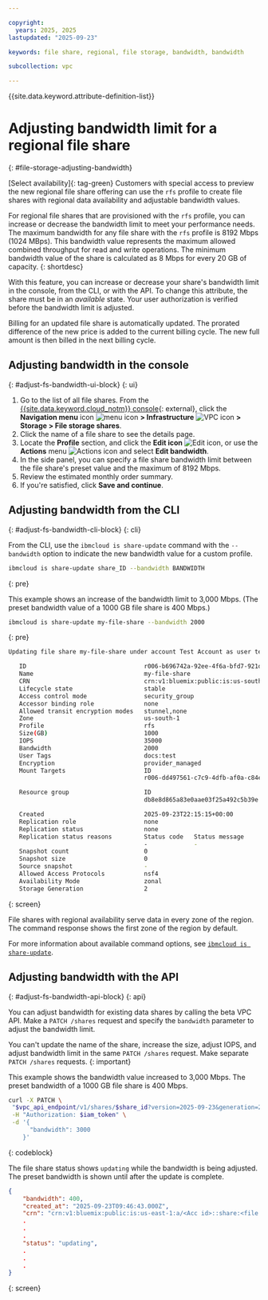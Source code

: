 ```yaml
---

copyright:
  years: 2025, 2025
lastupdated: "2025-09-23"

keywords: file share, regional, file storage, bandwidth, bandwidth

subcollection: vpc

---
```


{{site.data.keyword.attribute-definition-list}}

# Adjusting bandwidth limit for a regional file share
{: #file-storage-adjusting-bandwidth}

[Select availability]{: tag-green} Customers with special access to preview the new regional file share offering can use the `rfs` profile to create file shares with regional data availability and adjustable bandwidth values.

For regional file shares that are provisioned with the `rfs` profile, you can increase or decrease the bandwidth limit to meet your performance needs. The maximum bandwidth for any file share with the `rfs` profile is 8192 Mbps (1024 MBps). This bandwidth value represents the maximum allowed combined throughput for read and write operations. The minimum bandwidth value of the share is calculated as 8 Mbps for every 20 GB of capacity.
{: shortdesc}

With this feature, you can increase or decrease your share's bandwidth limit in the console, from the CLI, or with the API. To change this attribute, the share must be in an _available_ state. Your user authorization is verified before the bandwidth limit is adjusted.

Billing for an updated file share is automatically updated. The prorated difference of the new price is added to the current billing cycle. The new full amount is then billed in the next billing cycle.

## Adjusting bandwidth in the console
{: #adjust-fs-bandwidth-ui-block}
{: ui}

1. Go to the list of all file shares. From the [{{site.data.keyword.cloud_notm}} console](/login){: external}, click the **Navigation menu** icon ![menu icon](../icons/icon_hamburger.svg) **> Infrastructure** ![VPC icon](../icons/vpc.svg) **> Storage > File storage shares**.
1. Click the name of a file share to see the details page.
1. Locate the **Profile** section, and click the **Edit icon** ![Edit icon](../icons/edit-tagging.svg "Edit"), or use the **Actions** menu ![Actions icon](../icons/action-menu-icon.svg "Actions") and select **Edit bandwidth**.
1. In the side panel, you can specify a file share bandwidth limit between the file share's preset value and the maximum of 8192 Mbps.
1. Review the estimated monthly order summary.
1. If you're satisfied, click **Save and continue**.

## Adjusting bandwidth from the CLI
{: #adjust-fs-bandwidth-cli-block}
{: cli}

From the CLI, use the `ibmcloud is share-update` command with the `--bandwidth` option to indicate the new bandwidth value for a custom profile.

```sh
ibmcloud is share-update share_ID --bandwidth BANDWIDTH
```
{: pre}

This example shows an increase of the bandwidth limit to 3,000 Mbps. (The preset bandwidth value of a 1000 GB file share is 400 Mbps.)

```sh
ibmcloud is share-update my-file-share --bandwidth 2000
```
{: pre}

```sh
Updating file share my-file-share under account Test Account as user test.user@ibm.com...

   ID                                 r006-b696742a-92ee-4f6a-bfd7-921d6ddf8fa6
   Name                               my-file-share
   CRN                                crn:v1:bluemix:public:is:us-south-2:a/a1234567::share:r006-b696742a-92ee-4f6a-bfd7-921d6ddf8fa6
   Lifecycle state                    stable
   Access control mode                security_group
   Accessor binding role              none
   Allowed transit encryption modes   stunnel,none 
   Zone                               us-south-1
   Profile                            rfs
   Size(GB)                           1000
   IOPS                               35000
   Bandwidth                          2000
   User Tags                          docs:test
   Encryption                         provider_managed   
   Mount Targets                      ID                                          Name
                                      r006-dd497561-c7c9-4dfb-af0a-c84eeee78b61   my-cli-share-mount-target-1

   Resource group                     ID                                 Name
                                      db8e8d865a83e0aae03f25a492c5b39e   Default

   Created                            2025-09-23T22:15:15+00:00
   Replication role                   none
   Replication status                 none
   Replication status reasons         Status code   Status message
                                      -             -
   Snapshot count                     0
   Snapshot size                      0
   Source snapshot                    -  
   Allowed Access Protocols           nsf4   
   Availability Mode                  zonal   
   Storage Generation                 2    
```
{: screen}

File shares with regional availability serve data in every zone of the region. The command response shows the first zone of the region by default.

For more information about available command options, see [`ibmcloud is share-update`](/docs/cli?topic=cli-vpc-reference#share-update).

## Adjusting bandwidth with the API
{: #adjust-fs-bandwidth-api-block}
{: api}

You can adjust bandwidth for existing data shares by calling the beta VPC API. Make a `PATCH /shares` request and specify the `bandwidth` parameter to adjust the bandwidth limit.

You can't update the name of the share, increase the size, adjust IOPS, and adjust bandwidth limit in the same `PATCH /shares` request. Make separate `PATCH /shares` requests.
{: important}

This example shows the bandwidth value increased to 3,000 Mbps. The preset bandwidth of a 1000 GB file share is 400 Mbps.

```sh
curl -X PATCH \
 "$vpc_api_endpoint/v1/shares/$share_id?version=2025-09-23&generation=2" \
 -H "Authorization: $iam_token" \
 -d '{
      "bandwidth": 3000
    }'
```
{: codeblock}

The file share status shows `updating` while the bandwidth is being adjusted. The preset bandwidth is shown until after the update is complete.

```json
{
	"bandwidth": 400,
	"created_at": "2025-09-23T09:46:43.000Z",
	"crn": "crn:v1:bluemix:public:is:us-east-1:a/<Acc id>::share:<file shareID>",
    .
    .
    .
	"status": "updating",
    .
    .
    .
}
```
{: screen}
